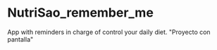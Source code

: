 # NutriSao_remember_me
App with reminders in charge of control your daily diet.
"Proyecto con pantalla"
